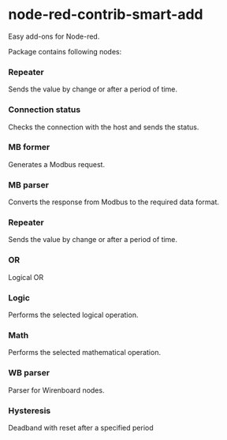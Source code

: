 # node-red-contrib-smart-add

Easy add-ons for Node-red.

Package contains following nodes:

### Repeater
Sends the value by change or after a period of time.

### Connection status
Checks the connection with the host and sends the status.

### MB former
Generates a Modbus request.

### MB parser
Converts the response from Modbus to the required data format.

### Repeater
Sends the value by change or after a period of time.

### OR
Logical OR

### Logic
Performs the selected logical operation.

### Math
Performs the selected mathematical operation.

### WB parser
Parser for Wirenboard nodes.

### Hysteresis
Deadband with reset after a specified period
